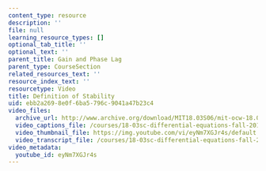 ```yaml
---
content_type: resource
description: ''
file: null
learning_resource_types: []
optional_tab_title: ''
optional_text: ''
parent_title: Gain and Phase Lag
parent_type: CourseSection
related_resources_text: ''
resource_index_text: ''
resourcetype: Video
title: Definition of Stability
uid: ebb2a269-8e0f-6ba5-796c-9041a47b23c4
video_files:
  archive_url: http://www.archive.org/download/MIT18.03S06/mit-ocw-18.03-lec12-07mar2003-220k_512kb.mp4
  video_captions_file: /courses/18-03sc-differential-equations-fall-2011/99b7948e380e5f8d96fd0bf4ea858812_eyNm7XGJr4s.vtt
  video_thumbnail_file: https://img.youtube.com/vi/eyNm7XGJr4s/default.jpg
  video_transcript_file: /courses/18-03sc-differential-equations-fall-2011/a011ac07b1b29690ee601b8b9df8ec90_eyNm7XGJr4s.pdf
video_metadata:
  youtube_id: eyNm7XGJr4s
---
```

